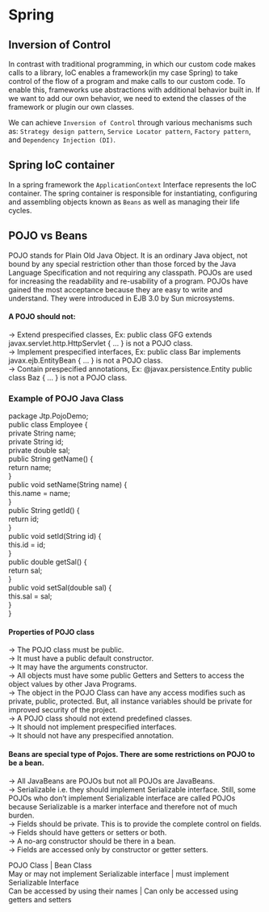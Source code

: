# Spring
## Inversion of Control
In contrast with traditional programming, in which our custom code makes calls to a library, IoC enables a framework(in my case Spring) to take control of the flow of a program and make calls to our custom code. To enable this, frameworks use abstractions with additional behavior built in. If we want to add our own behavior, we need to extend the classes of the framework or plugin our own classes.

We can achieve `Inversion of Control` through various mechanisms such as: `Strategy design pattern`, `Service Locator pattern`, `Factory pattern`, and `Dependency Injection (DI)`.


## Spring IoC container
In a spring framework the `ApplicationContext` Interface represents the IoC container. The spring container is responsible for instantiating, configuring and assembling objects known as `Beans` as well as managing their life cycles.

## POJO vs Beans
POJO stands for Plain Old Java Object. It is an ordinary Java object, not bound by any special restriction other than those forced by the Java Language Specification and not requiring any classpath. POJOs are used for increasing the readability and re-usability of a program. POJOs have gained the most acceptance because they are easy to write and understand. They were introduced in EJB 3.0 by Sun microsystems.

#### A POJO should not:

-> Extend prespecified classes, Ex: public class GFG extends javax.servlet.http.HttpServlet { … } is not a POJO class.  
-> Implement prespecified interfaces, Ex: public class Bar implements javax.ejb.EntityBean { … } is not a POJO class.  
-> Contain prespecified annotations, Ex: @javax.persistence.Entity public class Baz { … } is not a POJO class.  

### Example of POJO Java Class
package Jtp.PojoDemo;    
public class Employee {    
private String name;    
private String id;   
private double sal;    
public String getName() {   
    return name;  
}  
public void setName(String name) {  
    this.name = name;  
}  
public String getId() {  
    return id;  
}  
public void setId(String id) {  
    this.id = id;  
}  
public double getSal() {  
    return sal;  
}  
public void setSal(double sal) {  
    this.sal = sal;  
}  
}  

#### Properties of POJO class
-> The POJO class must be public.  
-> It must have a public default constructor.  
-> It may have the arguments constructor.  
-> All objects must have some public Getters and Setters to access the object values by other Java Programs.  
-> The object in the POJO Class can have any access modifies such as private, public, protected. But, all instance variables should be private for improved security of the project.  
-> A POJO class should not extend predefined classes.  
-> It should not implement prespecified interfaces.  
-> It should not have any prespecified annotation.  

#### Beans are special type of Pojos. There are some restrictions on POJO to be a bean.

-> All JavaBeans are POJOs but not all POJOs are JavaBeans.  
-> Serializable i.e. they should implement Serializable interface. Still, some POJOs who don’t implement Serializable interface are called POJOs because Serializable is a marker interface and therefore not of much burden.  
-> Fields should be private. This is to provide the complete control on fields.  
-> Fields should have getters or setters or both.  
-> A no-arg constructor should be there in a bean.  
-> Fields are accessed only by constructor or getter setters.  

POJO Class | Bean Class  
May or may not implement Serializable interface | must implement Serializable Interface  
Can be accessed by using their names | Can only be accessed using getters and setters  
